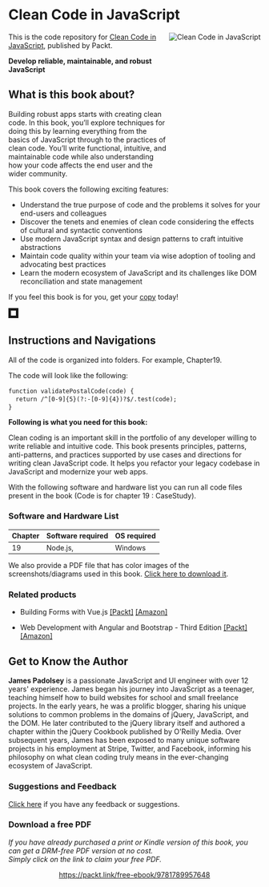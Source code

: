 


# Clean Code in JavaScript

<a href="https://www.packtpub.com/in/web-development/clean-code-in-javascript?utm_source=github&utm_medium=repository&utm_campaign=9781789957648"><img src="https://www.packtpub.com/media/catalog/product/cache/e4d64343b1bc593f1c5348fe05efa4a6/9/7/9781789957648-original.png" alt="Clean Code in JavaScript" height="256px" align="right"></a>

This is the code repository for [Clean Code in JavaScript](https://www.packtpub.com/in/web-development/clean-code-in-javascript?utm_source=github&utm_medium=repository&utm_campaign=9781789957648), published by Packt.

**Develop reliable, maintainable, and robust JavaScript**

## What is this book about?
Building robust apps starts with creating clean code. In this book, you’ll explore techniques for doing this by learning everything from the basics of JavaScript through to the practices of clean code. You’ll write functional, intuitive, and maintainable code while also understanding how your code affects the end user and the wider community.

This book covers the following exciting features:
* Understand the true purpose of code and the problems it solves for your end-users and colleagues
* Discover the tenets and enemies of clean code considering the effects of cultural and syntactic conventions
* Use modern JavaScript syntax and design patterns to craft intuitive abstractions
* Maintain code quality within your team via wise adoption of tooling and advocating best practices
* Learn the modern ecosystem of JavaScript and its challenges like DOM reconciliation and state management

If you feel this book is for you, get your [copy](https://www.amazon.com/dp/1789957648) today!

<a href="https://www.packtpub.com/?utm_source=github&utm_medium=banner&utm_campaign=GitHubBanner"><img src="https://raw.githubusercontent.com/PacktPublishing/GitHub/master/GitHub.png" 
alt="https://www.packtpub.com/" border="5" /></a>


## Instructions and Navigations
All of the code is organized into folders. For example, Chapter19.

The code will look like the following:
```
function validatePostalCode(code) {
  return /^[0-9]{5}(?:-[0-9]{4})?$/.test(code);
}
```

**Following is what you need for this book:**

Clean coding is an important skill in the portfolio of any developer willing to write reliable and intuitive code. This book presents principles, patterns, anti-patterns, and practices supported by use cases and directions for writing clean JavaScript code. It helps you refactor your legacy codebase in JavaScript and modernize your web apps.

With the following software and hardware list you can run all code files present in the book (Code is for chapter 19 : CaseStudy).

### Software and Hardware List

| Chapter  | Software required                   | OS required                        |
| -------- | ------------------------------------| -----------------------------------|
| 19       | Node.js,                            | Windows                             |
                                                   



We also provide a PDF file that has color images of the screenshots/diagrams used in this book. [Click here to download it](https://static.packt-cdn.com/downloads/9781789957648_ColorImages.pdf).


### Related products
* Building Forms with Vue.js [[Packt]](https://www.packtpub.com/in/business-other/building-forms-with-vue-js?utm_source=github&utm_medium=repository&utm_campaign=9781839213335) [[Amazon]](https://www.amazon.com/dp/B07YY7MGDD)

* Web Development with Angular and Bootstrap - Third Edition [[Packt]](https://www.packtpub.com/in/web-development/web-development-angular-and-bootstrap-third-edition?utm_source=github&utm_medium=repository&utm_campaign=9781788838108) [[Amazon]](https://www.amazon.com/dp/B07KJJ2ZCF)

## Get to Know the Author
**James Padolsey** is a passionate JavaScript and UI engineer with over 12 years' experience. James began his journey into JavaScript as a teenager, teaching himself how to build websites for school and small freelance projects. In the early years, he was a prolific blogger, sharing his unique solutions to common problems in the domains of jQuery, JavaScript, and the DOM. He later contributed to the jQuery library itself and authored a chapter within the jQuery Cookbook published by O'Reilly Media. Over subsequent years, James has been exposed to many unique software projects in his employment at Stripe, Twitter, and Facebook, informing his philosophy on what clean coding truly means in the ever-changing ecosystem of JavaScript.


### Suggestions and Feedback
[Click here](https://docs.google.com/forms/d/e/1FAIpQLSdy7dATC6QmEL81FIUuymZ0Wy9vH1jHkvpY57OiMeKGqib_Ow/viewform) if you have any feedback or suggestions.
### Download a free PDF

 <i>If you have already purchased a print or Kindle version of this book, you can get a DRM-free PDF version at no cost.<br>Simply click on the link to claim your free PDF.</i>
<p align="center"> <a href="https://packt.link/free-ebook/9781789957648">https://packt.link/free-ebook/9781789957648 </a> </p>